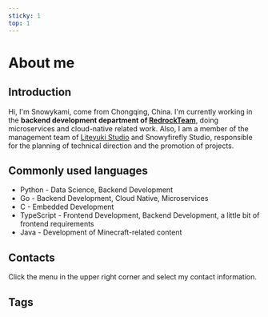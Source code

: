 ```yaml
---
sticky: 1
top: 1
---
```

# About me

## Introduction
Hi, I'm Snowykami, come from Chongqing, China. I'm currently working in the **backend development department of [RedrockTeam](https://redrock.team)**, 
doing microservices and cloud-native related work. 
Also, I am a member of the management team of [Liteyuki Studio](https://liteyuki.icu) and Snowyfirefly Studio, 
responsible for the planning of technical direction and the promotion of projects.

## Commonly used languages
- Python - Data Science, Backend Development
- Go - Backend Development, Cloud Native, Microservices
- C - Embedded Development
- TypeScript - Frontend Development, Backend Development, a little bit of frontend requirements
- Java - Development of Minecraft-related content

## Contacts
Click the menu in the upper right corner and select my contact information.

## Tags
<TagsBar />


<script setup lang="ts">
import TagsBar from '../.vitepress/comps/TagsBar.vue'
</script>